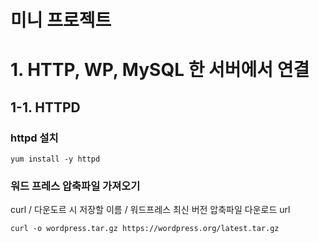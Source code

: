 # 미니 프로젝트
# 1. HTTP, WP, MySQL 한 서버에서 연결
## 1-1. HTTPD
### httpd 설치
```
yum install -y httpd
```
### 워드 프레스 압축파일 가져오기
curl / 다운도르 시 저장할 이름 / 워드프레스 최신 버전 압축파일 다운로드 url
```
curl -o wordpress.tar.gz https://wordpress.org/latest.tar.gz
```
